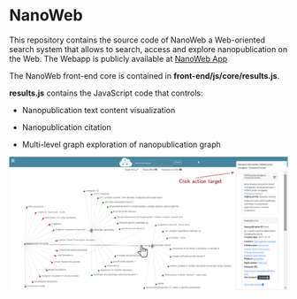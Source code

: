 # NanoWeb

This repository contains the source code of NanoWeb a Web-oriented search system that allows to search, access and explore nanopublication on the Web.
The Webapp is publicly available at [NanoWeb App](http://nanoweb.dei.unipd.it/)

The NanoWeb front-end core is contained in **front-end/js/core/results.js**.

**results.js** contains the JavaScript code that controls:

- Nanopublication text content visualization
  
- Nanopublication citation
  
- Multi-level graph exploration of nanopublication graph

![alt text](https://github.com/giachell/nanoweb/blob/master/front-end/images/screenshots/graph_exploration.png "NanoWeb Graph Exploration")
